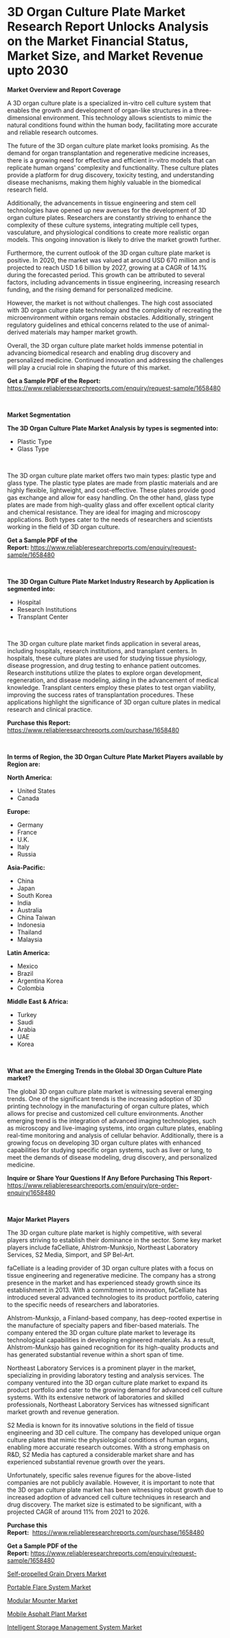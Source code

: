 <p><h1>3D Organ Culture Plate Market Research Report Unlocks Analysis on the Market Financial Status, Market Size, and Market Revenue upto 2030</h1></p><p><strong>Market Overview and Report Coverage</strong></p>
<p><p>A 3D organ culture plate is a specialized in-vitro cell culture system that enables the growth and development of organ-like structures in a three-dimensional environment. This technology allows scientists to mimic the natural conditions found within the human body, facilitating more accurate and reliable research outcomes.</p><p>The future of the 3D organ culture plate market looks promising. As the demand for organ transplantation and regenerative medicine increases, there is a growing need for effective and efficient in-vitro models that can replicate human organs' complexity and functionality. These culture plates provide a platform for drug discovery, toxicity testing, and understanding disease mechanisms, making them highly valuable in the biomedical research field.</p><p>Additionally, the advancements in tissue engineering and stem cell technologies have opened up new avenues for the development of 3D organ culture plates. Researchers are constantly striving to enhance the complexity of these culture systems, integrating multiple cell types, vasculature, and physiological conditions to create more realistic organ models. This ongoing innovation is likely to drive the market growth further.</p><p>Furthermore, the current outlook of the 3D organ culture plate market is positive. In 2020, the market was valued at around USD 670 million and is projected to reach USD 1.6 billion by 2027, growing at a CAGR of 14.1% during the forecasted period. This growth can be attributed to several factors, including advancements in tissue engineering, increasing research funding, and the rising demand for personalized medicine.</p><p>However, the market is not without challenges. The high cost associated with 3D organ culture plate technology and the complexity of recreating the microenvironment within organs remain obstacles. Additionally, stringent regulatory guidelines and ethical concerns related to the use of animal-derived materials may hamper market growth.</p><p>Overall, the 3D organ culture plate market holds immense potential in advancing biomedical research and enabling drug discovery and personalized medicine. Continued innovation and addressing the challenges will play a crucial role in shaping the future of this market.</p></p>
<p><strong>Get a Sample PDF of the Report:</strong> <a href="https://www.reliableresearchreports.com/enquiry/request-sample/1658480">https://www.reliableresearchreports.com/enquiry/request-sample/1658480</a></p>
<p>&nbsp;</p>
<p><strong>Market Segmentation</strong></p>
<p><strong>The 3D Organ Culture Plate Market Analysis by types is segmented into:</strong></p>
<p><ul><li>Plastic Type</li><li>Glass Type</li></ul></p>
<p>&nbsp;</p>
<p><p>The 3D organ culture plate market offers two main types: plastic type and glass type. The plastic type plates are made from plastic materials and are highly flexible, lightweight, and cost-effective. These plates provide good gas exchange and allow for easy handling. On the other hand, glass type plates are made from high-quality glass and offer excellent optical clarity and chemical resistance. They are ideal for imaging and microscopy applications. Both types cater to the needs of researchers and scientists working in the field of 3D organ culture.</p></p>
<p><strong>Get a Sample PDF of the Report:</strong>&nbsp;<a href="https://www.reliableresearchreports.com/enquiry/request-sample/1658480">https://www.reliableresearchreports.com/enquiry/request-sample/1658480</a></p>
<p>&nbsp;</p>
<p><strong>The 3D Organ Culture Plate Market Industry Research by Application is segmented into:</strong></p>
<p><ul><li>Hospital</li><li>Research Institutions</li><li>Transplant Center</li></ul></p>
<p>&nbsp;</p>
<p><p>The 3D organ culture plate market finds application in several areas, including hospitals, research institutions, and transplant centers. In hospitals, these culture plates are used for studying tissue physiology, disease progression, and drug testing to enhance patient outcomes. Research institutions utilize the plates to explore organ development, regeneration, and disease modeling, aiding in the advancement of medical knowledge. Transplant centers employ these plates to test organ viability, improving the success rates of transplantation procedures. These applications highlight the significance of 3D organ culture plates in medical research and clinical practice.</p></p>
<p><strong>Purchase this Report:</strong>&nbsp; <a href="https://www.reliableresearchreports.com/purchase/1658480">https://www.reliableresearchreports.com/purchase/1658480</a></p>
<p>&nbsp;</p>
<p><strong>In terms of Region, the 3D Organ Culture Plate Market Players available by Region are:</strong></p>
<p>
    <p> <strong> North America: </strong>
        <ul>
            <li>United States</li>
            <li>Canada</li>
        </ul>
        </p> 
    <p> <strong> Europe: </strong>
        <ul>
            <li>Germany</li>
            <li>France</li>
            <li>U.K.</li>
            <li>Italy</li>
            <li>Russia</li>
        </ul>
        </p> 
    <p> <strong> Asia-Pacific: </strong>
        <ul>
            <li>China</li>
            <li>Japan</li>
            <li>South Korea</li>
            <li>India</li>
            <li>Australia</li>
            <li>China Taiwan</li>
            <li>Indonesia</li>
            <li>Thailand</li>
            <li>Malaysia</li>
        </ul>
        </p> 
    <p> <strong> Latin America: </strong>
        <ul>
            <li>Mexico</li>
            <li>Brazil</li>
            <li>Argentina Korea</li>
            <li>Colombia</li>
        </ul>
        </p> 
    <p> <strong> Middle East & Africa: </strong>
        <ul>
            <li>Turkey</li>
            <li>Saudi</li>
            <li>Arabia</li>
            <li>UAE</li>
            <li>Korea</li>
        </ul>
    </p>
    </p>
<p>&nbsp;</p>
<p><strong>What are the Emerging Trends in the Global 3D Organ Culture Plate market?</strong></p>
<p><p>The global 3D organ culture plate market is witnessing several emerging trends. One of the significant trends is the increasing adoption of 3D printing technology in the manufacturing of organ culture plates, which allows for precise and customized cell culture environments. Another emerging trend is the integration of advanced imaging technologies, such as microscopy and live-imaging systems, into organ culture plates, enabling real-time monitoring and analysis of cellular behavior. Additionally, there is a growing focus on developing 3D organ culture plates with enhanced capabilities for studying specific organ systems, such as liver or lung, to meet the demands of disease modeling, drug discovery, and personalized medicine.</p></p>
<p><strong>Inquire or Share Your Questions If Any Before Purchasing This Report</strong>- <a href="https://www.reliableresearchreports.com/enquiry/pre-order-enquiry/1658480">https://www.reliableresearchreports.com/enquiry/pre-order-enquiry/1658480</a></p>
<p>&nbsp;</p>
<p><strong>Major Market Players</strong></p>
<p><p>The 3D organ culture plate market is highly competitive, with several players striving to establish their dominance in the sector. Some key market players include faCelliate, Ahlstrom-Munksjo, Northeast Laboratory Services, S2 Media, Simport, and SP Bel-Art.</p><p>faCelliate is a leading provider of 3D organ culture plates with a focus on tissue engineering and regenerative medicine. The company has a strong presence in the market and has experienced steady growth since its establishment in 2013. With a commitment to innovation, faCelliate has introduced several advanced technologies to its product portfolio, catering to the specific needs of researchers and laboratories.</p><p>Ahlstrom-Munksjo, a Finland-based company, has deep-rooted expertise in the manufacture of specialty papers and fiber-based materials. The company entered the 3D organ culture plate market to leverage its technological capabilities in developing engineered materials. As a result, Ahlstrom-Munksjo has gained recognition for its high-quality products and has generated substantial revenue within a short span of time.</p><p>Northeast Laboratory Services is a prominent player in the market, specializing in providing laboratory testing and analysis services. The company ventured into the 3D organ culture plate market to expand its product portfolio and cater to the growing demand for advanced cell culture systems. With its extensive network of laboratories and skilled professionals, Northeast Laboratory Services has witnessed significant market growth and revenue generation.</p><p>S2 Media is known for its innovative solutions in the field of tissue engineering and 3D cell culture. The company has developed unique organ culture plates that mimic the physiological conditions of human organs, enabling more accurate research outcomes. With a strong emphasis on R&D, S2 Media has captured a considerable market share and has experienced substantial revenue growth over the years.</p><p>Unfortunately, specific sales revenue figures for the above-listed companies are not publicly available. However, it is important to note that the 3D organ culture plate market has been witnessing robust growth due to increased adoption of advanced cell culture techniques in research and drug discovery. The market size is estimated to be significant, with a projected CAGR of around 11% from 2021 to 2026.</p></p>
<p><strong>Purchase this Report:</strong>&nbsp;&nbsp;<a href="https://www.reliableresearchreports.com/purchase/1658480">https://www.reliableresearchreports.com/purchase/1658480</a></p>
<p></p>
<p><strong>Get a Sample PDF of the Report:</strong>&nbsp;<a href="https://www.reliableresearchreports.com/enquiry/request-sample/1658480">https://www.reliableresearchreports.com/enquiry/request-sample/1658480</a></p>
<p><p><a href="https://www.linkedin.com/pulse/self-propelled-grain-dryers-market-challenges-opportunities-growth/">Self-propelled Grain Dryers Market</a></p><p><a href="https://medium.com/@reportmines/portable-flare-system-market-size-growth-forecast-2023-2030-65447fd87d7b">Portable Flare System Market</a></p><p><a href="https://www.linkedin.com/pulse/decoding-modular-mounter-market-deep-dive-latest-trends/">Modular Mounter Market</a></p><p><a href="https://medium.com/@humanhydrohq/mobile-asphalt-plant-market-size-growth-forecast-2023-2030-474c1da0d985">Mobile Asphalt Plant Market</a></p><p><a href="https://www.linkedin.com/pulse/intelligent-storage-management-system-market-size-growth-forecast/">Intelligent Storage Management System Market</a></p></p>